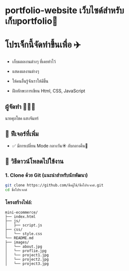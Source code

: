# portfolio-website เว็บไซด์สำหรับเก็บportfolio📝

# โปรเจ็กนี้จัดทำขึ้นเพื่อ ✈️
* เก็บผลลงานต่างๆ ที่เคยทำไว้

* แสดงผลงานต่างๆ 

* ให้คนอื่่นรู้จักเราให้ดีขึ้น

* ฝึกทักษะการเขียน Html, CSS, JavaScript
## ผู้จัดทำ 🧑‍🤝‍🧑
นายศุภโชค แสงจันทร์ 

## 🚀 ฟีเจอร์ที่เพิ่ม
- ✅ มีการเปลี่ยน Mode กลางวัน☀️ กับกลางคืน🌛
## 🔽 วิธีดาวน์โหลดไปใช้งาน
### 1. Clone ด้วย Git (แนะนำสำหรับนักพัฒนา)
```bash
git clone https://github.com/ชื่อผู้ใช้/ชื่อโปรเจกต์.git
cd ชื่อโปรเจกต์
```
### โครงสร้างไฟล์:
```
mini-ecommerce/
├── index.html
├── js/
│   ├── script.js
├── css/
│   └── style.css
└── README.md
├── images/
│   └── about.jpg
│   └── proflie.jpg
│   └── project1.jpg
│   └── project2.jpg
│   └── project3.jpg
```

